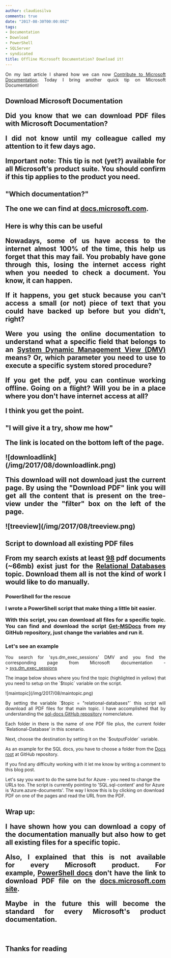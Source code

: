 ```yaml
---
author: claudiosilva
comments: true
date: "2017-08-30T00:00:00Z"
tags:
- Documentation
- Download
- PowerShell
- SQLServer
- syndicated
title: Offline Microsoft Documentation? Download it!
---
```

<p style="text-align:justify;">On my last article I shared how we can now <a href="http://claudioessilva.eu/2017/08/28/contribute-to-microsoft-documentation/" target="_blank" rel="noopener">Contribute to Microsoft Documentation</a>. Today I bring another quick tip on Microsoft Documentation!</p>

<h2 style="text-align:justify;">Download Microsoft Documentation
<p style="text-align:justify;">Did you know that we can download PDF files with Microsoft Documentation?</p>
I did not know until my colleague called my attention to it few days ago.
<p style="text-align:justify;"><strong>Important note: </strong>This tip is not (yet?) available for all Microsoft's product suite. You should confirm if this tip applies to the product you need.</p>

<h2 style="text-align:justify;">"Which documentation?"
<p style="text-align:justify;">The one we can find at <a href="https://docs.microsoft.com" target="_blank" rel="noopener">docs.microsoft.com</a>.</p>

<h2 style="text-align:justify;">Here is why this can be useful
<p style="text-align:justify;">Nowadays, some of us have access to the internet almost 100% of the time, this help us forget that this may fail. You probably have gone through this, losing the internet access right when you needed to check a document. You know, it can happen.</p>
<p style="text-align:justify;">If it happens, you get stuck because you can't access a small (or not) piece of text that you could have backed up before but you didn't, right?</p>
<p style="text-align:justify;">Were you using the online documentation to understand what a specific field that belongs to an <a href="https://docs.microsoft.com/en-us/sql/relational-databases/system-dynamic-management-views/system-dynamic-management-views" target="_blank" rel="noopener">System Dynamic Management View (DMV)</a> means? Or, which parameter you need to use to execute a specific system stored procedure?</p>
<p style="text-align:justify;">If you get the pdf, you can continue working offline. Going on a flight? Will you be in a place where you don't have internet access at all?</p>
<p style="text-align:justify;">I think you get the point.</p>

<h2 style="text-align:justify;">"I will give it a try, show me how"
<p style="text-align:justify;">The link is located on the bottom left of the page.</p>
<p style="text-align:justify;">![downloadlink](/img/2017/08/downloadlink.png)
<p style="text-align:justify;">This download will not download just the current page. By using the "Download PDF" link you will get all the content that is present on the tree-view under the "filter" box on the left of the page.</p>
![treeview](/img/2017/08/treeview.png)


<h2 style="text-align:justify;">Script to download all existing PDF files
<p style="text-align:justify;">From my search exists at least <strong><span style="text-decoration:underline;">98</span></strong> pdf documents (~66mb) exist just for the <a href="https://docs.microsoft.com/en-gb/sql/relational-databases/database-features" target="_blank" rel="noopener">Relational Databases</a> topic. Download them all is not the kind of work I would like to do manually.</p>

<h3 style="text-align:justify;">PowerShell for the rescue
<p style="text-align:justify;">I wrote a PowerShell script that make thing a little bit easier.</p>
<p style="text-align:justify;">With this script, you can download all files for a specific topic. You can find and download the script <a href="https://github.com/ClaudioESSilva/SQLServer-PowerShell/blob/master/Download%20MS%20Documentation/Get-MSDocs.ps1" target="_blank" rel="noopener">Get-MSDocs</a> from my GitHub repository, just change the variables and run it.</p>

### Let's see an example
<p style="text-align:justify;">You search for 'sys.dm_exec_sessions' DMV and you find the corresponding page from Microsoft documentation -> <a href="https://docs.microsoft.com/en-us/sql/relational-databases/system-dynamic-management-views/sys-dm-exec-sessions-transact-sql" target="_blank" rel="noopener">sys.dm_exec_sessions</a></p>
<p style="text-align:justify;">The image below shows where you find the topic (highlighted in yellow) that you need to setup on the `$topic` variable on the script.</p>
![maintopic](/img/2017/08/maintopic.png)
<p style="text-align:justify;">By setting the variable `$topic = "relational-databases"` this script will download all PDF files for that main topic. I have accomplished that by understanding the <a href="https://github.com/MicrosoftDocs/sql-docs/tree/live/docs/relational-databases" target="_blank" rel="noopener">sql-docs GitHub repository</a> nomenclature.</p>
<p style="text-align:justify;">Each folder in there is the name of one PDF file plus, the current folder 'Relational-Database' in this scenario.</p>
Next, choose the destination by setting it on the `$outputFolder` variable.
<p style="text-align:justify;">As an example for the SQL docs, you have to choose a folder from the <a href="https://github.com/MicrosoftDocs/sql-docs/tree/live/docs" target="_blank" rel="noopener">Docs root</a> at GitHub repository.</p>
<p style="text-align:justify;">If you find any difficulty working with it let me know by writing a comment to this blog post.</p>
Let's say you want to do the same but for Azure - you need to change the URLs too. The script is currently pointing to 'SQL.sql-content' and for Azure is 'Azure.azure-documents'. The way I know this is by clicking on download PDF on one of the pages and read the URL from the PDF.
<h2 style="text-align:justify;">Wrap up:
<p style="text-align:justify;">I have shown how you can download a copy of the documentation manually but also how to get all existing files for a specific topic.</p>
<p style="text-align:justify;">Also, I explained that this is <strong>not</strong> available for every Microsoft product. For example, <a href="https://docs.microsoft.com/en-gb/powershell/scripting/powershell-scripting?view=powershell-5.1" target="_blank" rel="noopener">PowerShell docs</a> don't have the link to download PDF file on the <a href="https://docs.microsoft.com/en-gb/powershell/scripting/powershell-scripting?view=powershell-5.1" target="_blank" rel="noopener">docs.microsoft.com site</a>.</p>
<p style="text-align:justify;">Maybe in the future this will become the standard for every Microsoft's product documentation.</p>
&nbsp;

Thanks for reading
